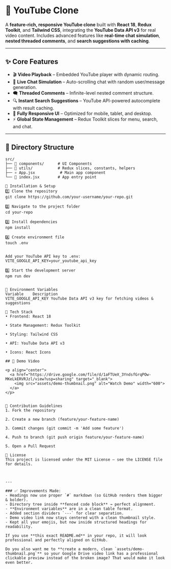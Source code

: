 # 🎥 YouTube Clone

A **feature-rich, responsive YouTube clone** built with **React 18**, **Redux Toolkit**, and **Tailwind CSS**, integrating the **YouTube Data API v3** for real video content. Includes advanced features like **real-time chat simulation**, **nested threaded comments**, and **search suggestions with caching**.

---

## ✨ Core Features

- 🎬 **Video Playback** – Embedded YouTube player with dynamic routing.  
- 💬 **Live Chat Simulation** – Auto-scrolling chat with random user/message generation.  
- 🗨 **Threaded Comments** – Infinite-level nested comment structure.  
- 🔍 **Instant Search Suggestions** – YouTube API-powered autocomplete with result caching.  
- 📱 **Fully Responsive UI** – Optimized for mobile, tablet, and desktop.  
- ⚡ **Global State Management** – Redux Toolkit slices for menu, search, and chat.  

---

## 📂 Directory Structure

```plaintext
src/
├── 📁 components/      # UI Components
├── 📁 utils/           # Redux slices, constants, helpers
├── ⚛ App.jsx           # Main app component
└── 🚀 index.jsx        # App entry point

🚀 Installation & Setup
1️⃣ Clone the repository
git clone https://github.com/your-username/your-repo.git

2️⃣ Navigate to the project folder
cd your-repo

3️⃣ Install dependencies
npm install

4️⃣ Create environment file
touch .env


Add your YouTube API key to .env:
VITE_GOOGLE_API_KEY=your_youtube_api_key

5️⃣ Start the development server
npm run dev


🔑 Environment Variables
Variable	Description
VITE_GOOGLE_API_KEY	YouTube Data API v3 key for fetching videos & suggestions

🧩 Tech Stack
• Frontend: React 18

• State Management: Redux Toolkit

• Styling: Tailwind CSS

• API: YouTube Data API v3

• Icons: React Icons

## 🎥 Demo Video

<p align="center">
  <a href="https://drive.google.com/file/d/1aFTUeX_3YndsfGrqPOw-MKeLkERVRJzl/view?usp=sharing" target="_blank">
    <img src="assets/demo-thumbnail.png" alt="Watch Demo" width="600">
  </a>
</p>


🤝 Contribution Guidelines
1. Fork the repository

2. Create a new branch (feature/your-feature-name)

3. Commit changes (git commit -m 'Add some feature')

4. Push to branch (git push origin feature/your-feature-name)

5. Open a Pull Request

📜 License
This project is licensed under the MIT License – see the LICENSE file for details.



---

### ✅ Improvements Made:
- Headings now use proper `#` markdown (so GitHub renders them bigger & bolder).
- Directory tree inside **fenced code block** → perfect alignment.
- **Environment variables** are in a clean table format.
- Added section dividers `---` for clear separation.
- Demo video link now stays centered with a clean thumbnail style.
- Kept all your emojis, but now inside structured headings for readability.

If you use **this exact README.md** in your repo, it will look professional and perfectly aligned on GitHub.  

Do you also want me to **create a modern, clean `assets/demo-thumbnail.png`** so your Google Drive video link has a professional clickable preview instead of the broken image? That would make it look even better.
